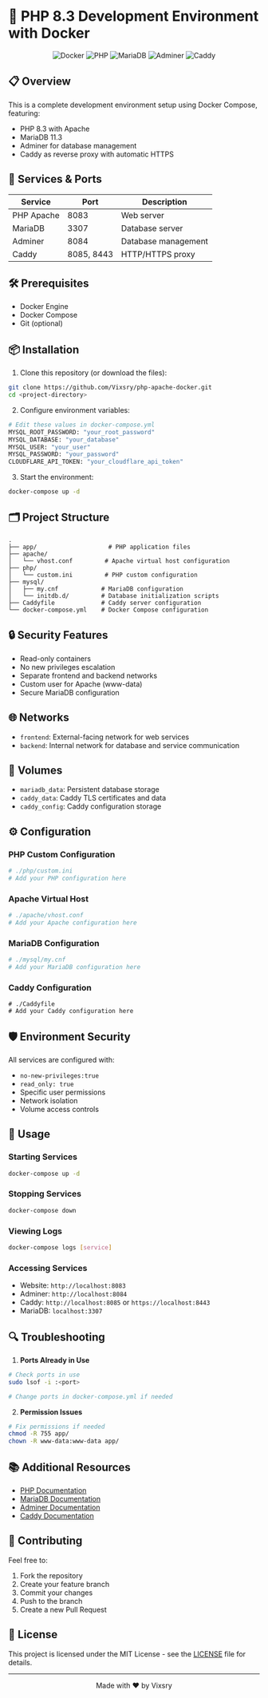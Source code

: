 # 🐳 PHP 8.3 Development Environment with Docker

<div align="center">

![Docker](https://img.shields.io/badge/Docker-2496ED?style=for-the-badge&logo=docker&logoColor=white)
![PHP](https://img.shields.io/badge/PHP_8.3-777BB4?style=for-the-badge&logo=php&logoColor=white)
![MariaDB](https://img.shields.io/badge/MariaDB_11.3-003545?style=for-the-badge&logo=mariadb&logoColor=white)
![Adminer](https://img.shields.io/badge/Adminer-34567C?style=for-the-badge&logo=adminer&logoColor=white)
![Caddy](https://img.shields.io/badge/Caddy-00ADD8?style=for-the-badge&logo=caddy&logoColor=white)

</div>

## 📋 Overview

This is a complete development environment setup using Docker Compose, featuring:

- PHP 8.3 with Apache
- MariaDB 11.3
- Adminer for database management
- Caddy as reverse proxy with automatic HTTPS

## 🚀 Services & Ports

| Service | Port | Description |
|---------|------|-------------|
| PHP Apache | 8083 | Web server |
| MariaDB | 3307 | Database server |
| Adminer | 8084 | Database management |
| Caddy | 8085, 8443 | HTTP/HTTPS proxy |

## 🛠️ Prerequisites

- Docker Engine
- Docker Compose
- Git (optional)

## 📦 Installation

1. Clone this repository (or download the files):
```bash
git clone https://github.com/Vixsry/php-apache-docker.git
cd <project-directory>
```

2. Configure environment variables:
```bash
# Edit these values in docker-compose.yml
MYSQL_ROOT_PASSWORD: "your_root_password"
MYSQL_DATABASE: "your_database"
MYSQL_USER: "your_user"
MYSQL_PASSWORD: "your_password"
CLOUDFLARE_API_TOKEN: "your_cloudflare_api_token"
```

3. Start the environment:
```bash
docker-compose up -d
```

## 🗂️ Project Structure

```
.
├── app/                    # PHP application files
├── apache/
│   └── vhost.conf         # Apache virtual host configuration
├── php/
│   └── custom.ini         # PHP custom configuration
├── mysql/
│   ├── my.cnf            # MariaDB configuration
│   └── initdb.d/         # Database initialization scripts
├── Caddyfile             # Caddy server configuration
└── docker-compose.yml    # Docker Compose configuration
```

## 🔒 Security Features

- Read-only containers
- No new privileges escalation
- Separate frontend and backend networks
- Custom user for Apache (www-data)
- Secure MariaDB configuration

## 🌐 Networks

- `frontend`: External-facing network for web services
- `backend`: Internal network for database and service communication

## 💾 Volumes

- `mariadb_data`: Persistent database storage
- `caddy_data`: Caddy TLS certificates and data
- `caddy_config`: Caddy configuration storage

## ⚙️ Configuration

### PHP Custom Configuration
```ini
# ./php/custom.ini
# Add your PHP configuration here
```

### Apache Virtual Host
```apache
# ./apache/vhost.conf
# Add your Apache configuration here
```

### MariaDB Configuration
```ini
# ./mysql/my.cnf
# Add your MariaDB configuration here
```

### Caddy Configuration
```caddyfile
# ./Caddyfile
# Add your Caddy configuration here
```

## 🛡️ Environment Security

All services are configured with:
- `no-new-privileges:true`
- `read_only: true`
- Specific user permissions
- Network isolation
- Volume access controls

## 📝 Usage

### Starting Services
```bash
docker-compose up -d
```

### Stopping Services
```bash
docker-compose down
```

### Viewing Logs
```bash
docker-compose logs [service]
```

### Accessing Services

- Website: `http://localhost:8083`
- Adminer: `http://localhost:8084`
- Caddy: `http://localhost:8085` or `https://localhost:8443`
- MariaDB: `localhost:3307`

## 🔍 Troubleshooting

1. **Ports Already in Use**
```bash
# Check ports in use
sudo lsof -i :<port>

# Change ports in docker-compose.yml if needed
```

2. **Permission Issues**
```bash
# Fix permissions if needed
chmod -R 755 app/
chown -R www-data:www-data app/
```

## 📚 Additional Resources

- [PHP Documentation](https://www.php.net/docs.php)
- [MariaDB Documentation](https://mariadb.org/documentation/)
- [Adminer Documentation](https://www.adminer.org/en/documentation/)
- [Caddy Documentation](https://caddyserver.com/docs/)

## 🤝 Contributing

Feel free to:
1. Fork the repository
2. Create your feature branch
3. Commit your changes
4. Push to the branch
5. Create a new Pull Request

## 📄 License

This project is licensed under the MIT License - see the [LICENSE](LICENSE) file for details.

---

<div align="center">

Made with ❤️ by Vixsry

</div>